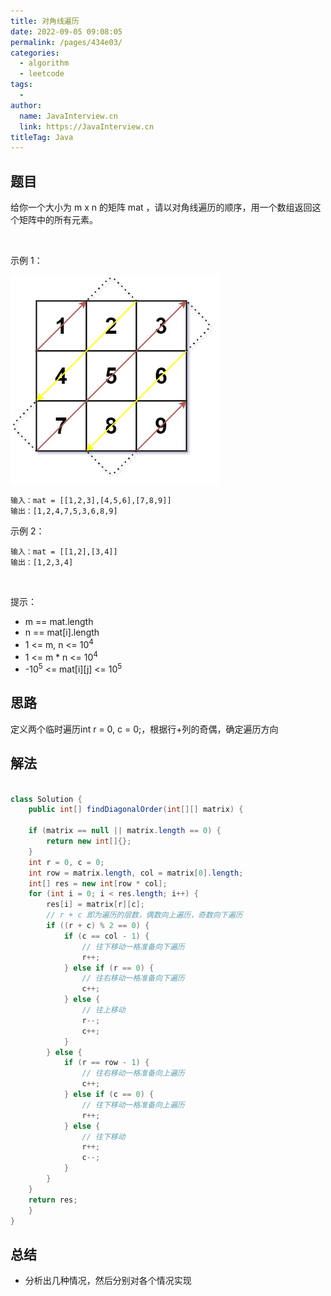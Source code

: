 ```yaml
---
title: 对角线遍历
date: 2022-09-05 09:08:05
permalink: /pages/434e03/
categories:
  - algorithm
  - leetcode
tags:
  - 
author: 
  name: JavaInterview.cn
  link: https://JavaInterview.cn
titleTag: Java
---
```


## 题目

给你一个大小为 m x n 的矩阵 mat ，请以对角线遍历的顺序，用一个数组返回这个矩阵中的所有元素。

 

示例 1：

![](/media/pictures/leetcode/diag1-grid.jpeg)

    输入：mat = [[1,2,3],[4,5,6],[7,8,9]]
    输出：[1,2,4,7,5,3,6,8,9]
示例 2：

    输入：mat = [[1,2],[3,4]]
    输出：[1,2,3,4]
 

提示：

- m == mat.length
- n == mat[i].length
- 1 <= m, n <= 10<sup>4</sup>
- 1 <= m * n <= 10<sup>4</sup>
- -10<sup>5</sup> <= mat[i][j] <= 10<sup>5</sup>



## 思路

定义两个临时遍历int r = 0, c = 0;，根据行+列的奇偶，确定遍历方向

## 解法
```java

class Solution {
    public int[] findDiagonalOrder(int[][] matrix) {

    if (matrix == null || matrix.length == 0) {
        return new int[]{};
    }
    int r = 0, c = 0;
    int row = matrix.length, col = matrix[0].length;
    int[] res = new int[row * col];
    for (int i = 0; i < res.length; i++) {
        res[i] = matrix[r][c];
        // r + c 即为遍历的层数，偶数向上遍历，奇数向下遍历
        if ((r + c) % 2 == 0) {
            if (c == col - 1) {
                // 往下移动一格准备向下遍历
                r++;
            } else if (r == 0) {
                // 往右移动一格准备向下遍历
                c++;
            } else {
                // 往上移动
                r--;
                c++;
            }
        } else {
            if (r == row - 1) {
                // 往右移动一格准备向上遍历
                c++;
            } else if (c == 0) {
                // 往下移动一格准备向上遍历
                r++;
            } else {
                // 往下移动
                r++;
                c--;
            }
        }
    }
    return res;
    }
}
```

## 总结

- 分析出几种情况，然后分别对各个情况实现 
